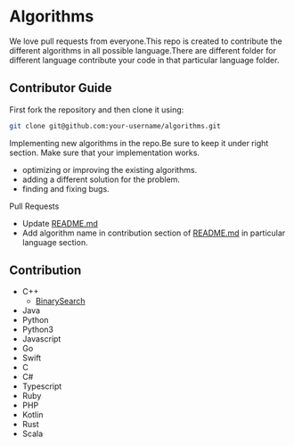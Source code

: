 # Algorithms

We love pull requests from everyone.This repo is created to contribute the different algorithms in all possible language.There are different folder for different language contribute your code in that particular language folder.

## Contributor Guide

First fork the repository and then clone it using:


```bash
git clone git@github.com:your-username/algorithms.git
```
Implementing new algorithms in the repo.Be sure to keep it under right section. Make sure that your implementation works.
* optimizing or improving the existing algorithms.
* adding a different solution for the problem.
* finding and fixing bugs.



Pull Requests
- Update [README.md](https://github.com/manishdangi98/algorithms/blob/master/README.md)
- Add algorithm name in contribution section of [README.md](https://github.com/manishdangi98/algorithms/blob/master/README.md)
in particular language section.



## Contribution
* C++
    * [BinarySearch](https://github.com/manishdangi98/algorithms/blob/master/C%2B%2B/BinarySearch.cpp)
* Java
* Python
* Python3
* Javascript
* Go
* Swift
* C
* C#
* Typescript
* Ruby
* PHP
* Kotlin
* Rust
* Scala
